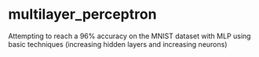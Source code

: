 # multilayer_perceptron
Attempting to reach a  96% accuracy on the MNIST dataset with MLP using basic techniques (increasing hidden layers and increasing neurons)
